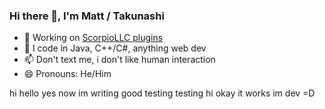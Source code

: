 ### Hi there 👋, I'm Matt / Takunashi

- 🔭 Working on [ScorpioLLC plugins](https://github.com/ScorpioLLC)
- 🌱 I code in Java, C++/C#, anything web dev
- 📫 Don't text me, i don't like human interaction
- 😄 Pronouns: He/Him

hi hello yes now im writing good testing testing hi okay it works
im dev =D
